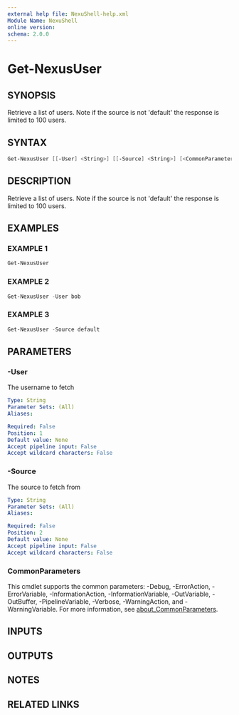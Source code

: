 ```yaml
---
external help file: NexuShell-help.xml
Module Name: NexuShell
online version:
schema: 2.0.0
---
```


# Get-NexusUser

## SYNOPSIS

Retrieve a list of users.
Note if the source is not 'default' the response is limited to 100 users.

## SYNTAX

```powershell
Get-NexusUser [[-User] <String>] [[-Source] <String>] [<CommonParameters>]
```

## DESCRIPTION

Retrieve a list of users.
Note if the source is not 'default' the response is limited to 100 users.

## EXAMPLES

### EXAMPLE 1

```powershell
Get-NexusUser
```

### EXAMPLE 2

```powershell
Get-NexusUser -User bob
```

### EXAMPLE 3

```powershell
Get-NexusUser -Source default
```

## PARAMETERS

### -User

The username to fetch

```yaml
Type: String
Parameter Sets: (All)
Aliases:

Required: False
Position: 1
Default value: None
Accept pipeline input: False
Accept wildcard characters: False
```

### -Source

The source to fetch from

```yaml
Type: String
Parameter Sets: (All)
Aliases:

Required: False
Position: 2
Default value: None
Accept pipeline input: False
Accept wildcard characters: False
```

### CommonParameters

This cmdlet supports the common parameters: -Debug, -ErrorAction, -ErrorVariable, -InformationAction, -InformationVariable, -OutVariable, -OutBuffer, -PipelineVariable, -Verbose, -WarningAction, and -WarningVariable. For more information, see [about_CommonParameters](http://go.microsoft.com/fwlink/?LinkID=113216).

## INPUTS

## OUTPUTS

## NOTES

## RELATED LINKS
